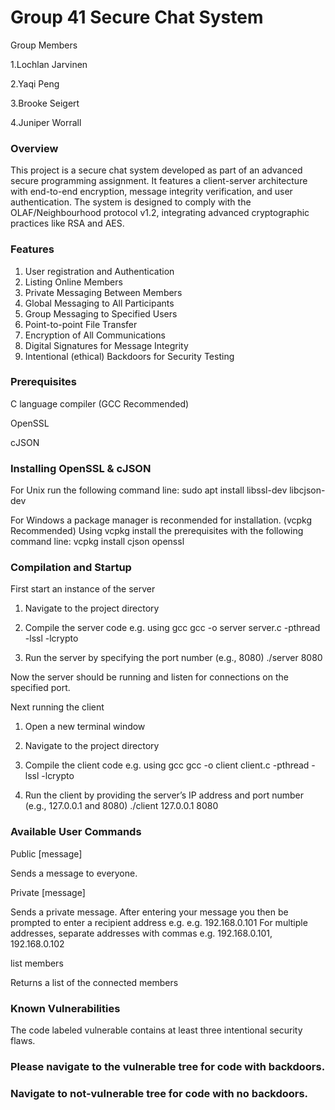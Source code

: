 # Group 41 Secure Chat System


Group Members

1.Lochlan Jarvinen

2.Yaqi Peng

3.Brooke Seigert

4.Juniper Worrall



### Overview

This project is a secure chat system developed as part of an advanced secure programming assignment.
It features a client-server architecture with end-to-end encryption, message integrity verification, 
and user authentication. The system is designed to comply with the OLAF/Neighbourhood protocol v1.2, 
integrating advanced cryptographic practices like RSA and AES.



### Features

1. User registration and Authentication
2. Listing Online Members
3. Private Messaging Between Members
4. Global Messaging to All Participants
5. Group Messaging to Specified Users
6. Point-to-point File Transfer
7. Encryption of All Communications
8. Digital Signatures for Message Integrity
9. Intentional (ethical) Backdoors for Security Testing



### Prerequisites

C language compiler (GCC Recommended)

OpenSSL

cJSON



### Installing OpenSSL & cJSON

For Unix run the following command line:
sudo apt install libssl-dev libcjson-dev

For Windows a package manager is reconmended for installation. (vcpkg Recommended)
Using vcpkg install the prerequisites with the following command line:
vcpkg install cjson openssl



### Compilation and Startup
									
First start an instance of the server

1. Navigate to the project directory

2. Compile the server code e.g. using gcc
gcc -o server server.c -pthread -lssl -lcrypto

3. Run the server by specifying the port number (e.g., 8080)
./server 8080

Now the server should be running and listen for connections on the specified port.

Next running the client

1. Open a new terminal window

2. Navigate to the project directory

3. Compile the client code e.g. using gcc
gcc -o client client.c -pthread -lssl -lcrypto

4. Run the client by providing the server’s IP address and port number (e.g., 127.0.0.1 and 8080)
./client 127.0.0.1 8080


	  
### Available User Commands

Public [message]

Sends a message to everyone.

Private [message]

Sends a private message. After entering your message you then be prompted
to enter a recipient address e.g. e.g. 192.168.0.101 
For multiple addresses, separate addresses with commas e.g. 192.168.0.101, 192.168.0.102

list members

Returns a list of the connected members



### Known Vulnerabilities

The code labeled vulnerable contains at least three intentional security flaws.


### Please navigate to the vulnerable tree for code with backdoors.
### Navigate to not-vulnerable tree for code with no backdoors.
